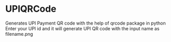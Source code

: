 # UPIQRCode
Generates UPI Payment QR code with the help of qrcode package in python
Enter your UPI id and it will generate UPI QR code with the input name as filename.png
